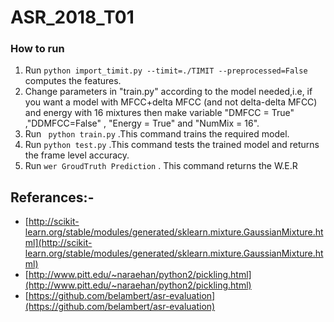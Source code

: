 # ASR_2018_T01
### How to run
1) Run ```python import_timit.py --timit=./TIMIT --preprocessed=False``` computes the features.
2) Change parameters in "train.py" according to the model needed,i.e, if you want a model with MFCC+delta MFCC (and not delta-delta MFCC) and energy with 16 mixtures then make variable "DMFCC = True" ,"DDMFCC=False" , "Energy = True" and "NumMix = 16".
3) Run ``` python train.py``` .This command trains the required model.
4) Run ```python test.py``` .This command tests the trained model and returns the frame level accuracy.
5) Run ```wer GroudTruth Prediction``` . This command returns the W.E.R
## Referances:-

- [http://scikit-learn.org/stable/modules/generated/sklearn.mixture.GaussianMixture.html](http://scikit-learn.org/stable/modules/generated/sklearn.mixture.GaussianMixture.html)
- [http://www.pitt.edu/~naraehan/python2/pickling.html](http://www.pitt.edu/~naraehan/python2/pickling.html)
- [https://github.com/belambert/asr-evaluation](https://github.com/belambert/asr-evaluation)
